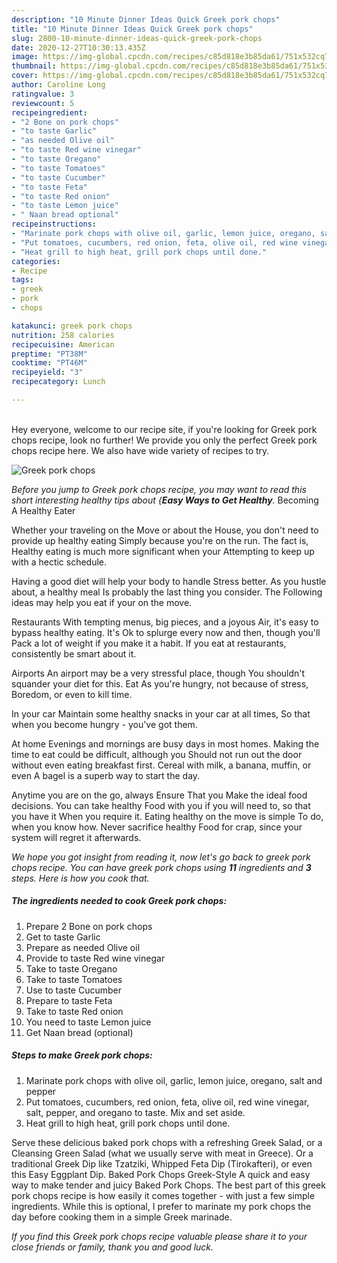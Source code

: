 ```yaml
---
description: "10 Minute Dinner Ideas Quick Greek pork chops"
title: "10 Minute Dinner Ideas Quick Greek pork chops"
slug: 2800-10-minute-dinner-ideas-quick-greek-pork-chops
date: 2020-12-27T10:30:13.435Z
image: https://img-global.cpcdn.com/recipes/c85d818e3b85da61/751x532cq70/greek-pork-chops-recipe-main-photo.jpg
thumbnail: https://img-global.cpcdn.com/recipes/c85d818e3b85da61/751x532cq70/greek-pork-chops-recipe-main-photo.jpg
cover: https://img-global.cpcdn.com/recipes/c85d818e3b85da61/751x532cq70/greek-pork-chops-recipe-main-photo.jpg
author: Caroline Long
ratingvalue: 3
reviewcount: 5
recipeingredient:
- "2 Bone on pork chops"
- "to taste Garlic"
- "as needed Olive oil"
- "to taste Red wine vinegar"
- "to taste Oregano"
- "to taste Tomatoes"
- "to taste Cucumber"
- "to taste Feta"
- "to taste Red onion"
- "to taste Lemon juice"
- " Naan bread optional"
recipeinstructions:
- "Marinate pork chops with olive oil, garlic, lemon juice, oregano, salt and pepper"
- "Put tomatoes, cucumbers, red onion, feta, olive oil, red wine vinegar, salt, pepper, and oregano to taste. Mix and set aside."
- "Heat grill to high heat, grill pork chops until done."
categories:
- Recipe
tags:
- greek
- pork
- chops

katakunci: greek pork chops 
nutrition: 258 calories
recipecuisine: American
preptime: "PT38M"
cooktime: "PT46M"
recipeyield: "3"
recipecategory: Lunch

---
```

<br>
Hey everyone, welcome to our recipe site, if you're looking for Greek pork chops recipe, look no further! We provide you only the perfect Greek pork chops recipe here. We also have wide variety of recipes to try.
<br>


![Greek pork chops](https://img-global.cpcdn.com/recipes/c85d818e3b85da61/751x532cq70/greek-pork-chops-recipe-main-photo.jpg)

<i>Before you jump to Greek pork chops recipe, you may want to read this short interesting healthy tips about {<strong>Easy Ways to Get Healthy</strong>.</i>
Becoming A Healthy Eater

Whether your traveling on the Move or about the
House, you don't need to provide up healthy eating
Simply because you're on the run. The fact is,
Healthy eating is much more significant when your
Attempting to keep up with a hectic schedule.

Having a good diet will help your body to handle
Stress better. As you hustle about, a healthy meal
Is probably the last thing you consider. The
Following ideas may help you eat if your on the move.

Restaurants
With tempting menus, big pieces, and a joyous 
Air, it's easy to bypass healthy eating. It's
Ok to splurge every now and then, though you'll
Pack a lot of weight if you make it a habit.
If you eat at restaurants, consistently be smart
about it.

Airports
An airport may be a very stressful place, though 
You shouldn't squander your diet for this. Eat
As you're hungry, not because of stress,
Boredom, or even to kill time.

In your car
Maintain some healthy snacks in your car at all times,
So that when you become hungry - you've got them.

At home
Evenings and mornings are busy days in most homes.
Making the time to eat could be difficult, although you
Should not run out the door without even eating breakfast
first. Cereal with milk, a banana, muffin, or even
A bagel is a superb way to start the day.

Anytime you are on the go, always Ensure That you
Make the ideal food decisions. You can take healthy
Food with you if you will need to, so that you have it
When you require it. Eating healthy on the move is simple 
To do, when you know how. Never sacrifice healthy
Food for crap, since your system will regret it afterwards.


<i>We hope you got insight from reading it, now let's go back to greek pork chops recipe. You can have greek pork chops using <strong>11</strong> ingredients and <strong>3</strong> steps. Here is how you cook that.
</i>

##### The ingredients needed to cook Greek pork chops:

1. Prepare 2 Bone on pork chops
1. Get to taste Garlic
1. Prepare as needed Olive oil
1. Provide to taste Red wine vinegar
1. Take to taste Oregano
1. Take to taste Tomatoes
1. Use to taste Cucumber
1. Prepare to taste Feta
1. Take to taste Red onion
1. You need to taste Lemon juice
1. Get  Naan bread (optional)


##### Steps to make Greek pork chops:

1. Marinate pork chops with olive oil, garlic, lemon juice, oregano, salt and pepper
1. Put tomatoes, cucumbers, red onion, feta, olive oil, red wine vinegar, salt, pepper, and oregano to taste. Mix and set aside.
1. Heat grill to high heat, grill pork chops until done.


Serve these delicious baked pork chops with a refreshing Greek Salad, or a Cleansing Green Salad (what we usually serve with meat in Greece). Or a traditional Greek Dip like Tzatziki, Whipped Feta Dip (Tirokafteri), or even this Easy Eggplant Dip. Baked Pork Chops Greek-Style A quick and easy way to make tender and juicy Baked Pork Chops. The best part of this greek pork chops recipe is how easily it comes together - with just a few simple ingredients. While this is optional, I prefer to marinate my pork chops the day before cooking them in a simple Greek marinade. 

<i>If you find this Greek pork chops recipe valuable please share it to your close friends or family, thank you and good luck.</i>
